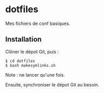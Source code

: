 dotfiles
========

Mes fichiers de conf basiques.

Installation
------------

Clôner le dépot Git, puis :

    $ cd dotfiles
    $ bash makesymlinks.sh

Note : ne lancer qu'une fois.

Ensuite, synchroniser le dépot Git au besoin.
